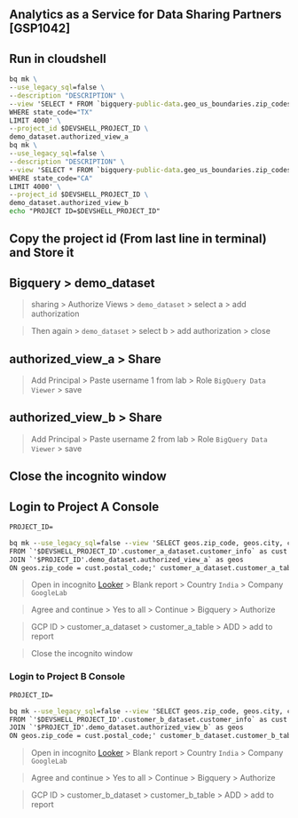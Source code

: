 ## Analytics as a Service for Data Sharing Partners [GSP1042]
## Run in cloudshell
```cmd
bq mk \
--use_legacy_sql=false \
--description "DESCRIPTION" \
--view 'SELECT * FROM `bigquery-public-data.geo_us_boundaries.zip_codes`
WHERE state_code="TX"
LIMIT 4000' \
--project_id $DEVSHELL_PROJECT_ID \
demo_dataset.authorized_view_a
bq mk \
--use_legacy_sql=false \
--description "DESCRIPTION" \
--view 'SELECT * FROM `bigquery-public-data.geo_us_boundaries.zip_codes`
WHERE state_code="CA"
LIMIT 4000' \
--project_id $DEVSHELL_PROJECT_ID \
demo_dataset.authorized_view_b
echo "PROJECT ID=$DEVSHELL_PROJECT_ID"
```
## Copy the project id (From last line in terminal) and Store it
## Bigquery > demo_dataset 
> sharing > Authorize Views > ```demo_dataset``` > select a > add authorization

> Then again > ```demo_dataset``` > select b > add authorization > close

## authorized_view_a > Share
> Add Principal > Paste username 1 from lab > Role ```BigQuery Data Viewer``` > save
## authorized_view_b > Share
> Add Principal > Paste username 2 from lab > Role ```BigQuery Data Viewer``` > save
## Close the incognito window
## Login to Project A Console 
```cmd
PROJECT_ID=
```
```cmd
bq mk --use_legacy_sql=false --view 'SELECT geos.zip_code, geos.city, cust.last_name, cust.first_name
FROM `'$DEVSHELL_PROJECT_ID'.customer_a_dataset.customer_info` as cust
JOIN `'$PROJECT_ID'.demo_dataset.authorized_view_a` as geos
ON geos.zip_code = cust.postal_code;' customer_a_dataset.customer_a_table
```

> Open in incognito [Looker](https://lookerstudio.google.com/) > Blank report > Country ```India``` > Company ```GoogleLab```

> Agree and continue > Yes to all > Continue > Bigquery > Authorize 

> GCP ID > customer_a_dataset > customer_a_table > ADD > add to report

> Close the incognito window
### Login to Project B Console 
```cmd
PROJECT_ID=
```
```cmd
bq mk --use_legacy_sql=false --view 'SELECT geos.zip_code, geos.city, cust.last_name, cust.first_name
FROM `'$DEVSHELL_PROJECT_ID'.customer_b_dataset.customer_info` as cust
JOIN `'$PROJECT_ID'.demo_dataset.authorized_view_b` as geos
ON geos.zip_code = cust.postal_code;' customer_b_dataset.customer_b_table
```

> Open in incognito [Looker](https://lookerstudio.google.com/) > Blank report > Country ```India``` > Company ```GoogleLab```

> Agree and continue > Yes to all > Continue > Bigquery > Authorize 

> GCP ID > customer_b_dataset > customer_b_table > ADD > add to report
